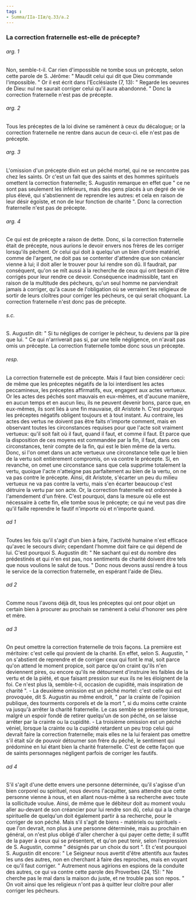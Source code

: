 ```yaml
---
tags : 
- Summa/IIa-IIæ/q.33/a.2
---
```


### La correction fraternelle est-elle de précepte?

###### arg. 1
Non, semble-t-il. Car rien d'impossible ne tombe sous un précepte, selon cette parole de S. Jérôme: " Maudit celui qui dit que Dieu commande l'impossible. " Or il est écrit dans l'Ecclésiaste (7, 13): " Regarde les oeuvres de Dieu: nul ne saurait corriger celui qu'il aura abandonné. " Donc la correction fraternelle n'est pas de précepte. 

###### arg. 2
Tous les préceptes de la loi divine se ramènent à ceux du décalogue; or la correction fraternelle ne rentre dans aucun de ceux-ci. elle n'est pas de précepte. 

###### arg. 3
L'omission d'un précepte divin est un péché mortel, qui ne se rencontre pas chez les saints. Or c'est un fait que des saints et des hommes spirituels omettent la correction fraternelle; S. Augustin remarque en effet que " ce ne sont pas seulement les inférieurs, mais des gens placés à un degré de vie plus élevé, qui s'abstiennent de reprendre les autres: et cela en raison de leur désir égoïste, et non de leur fonction de charité ". Donc la correction fraternelle n'est pas de précepte. 

###### arg. 4
Ce qui est de précepte a raison de dette. Donc, si la correction fraternelle était de précepte, nous aurions le devoir envers nos frères de les corriger lorsqu'ils pèchent. Or celui qui doit à quelqu'un un bien d'ordre matériel, comme de l'argent, ne doit pas se contenter d'attendre que son créancier vienne à lui; il doit aller le trouver pour lui rendre son dû. Il faudrait, par conséquent, qu'on se mît aussi à la recherche de ceux qui ont besoin d'être corrigés pour leur rendre ce devoir. Conséquence inadmissible, tant en raison de la multitude des pécheurs, qu'un seul homme ne parviendrait jamais à corriger, qu'à cause de l'obligation où se verraient les religieux de sortir de leurs cloîtres pour corriger les pécheurs, ce qui serait choquant. La correction fraternelle n'est donc pas de précepte. 

###### s.c.
S. Augustin dit: " Si tu négliges de corriger le pécheur, tu deviens par là pire que lui. " Ce qui n'arriverait pas si, par une telle négligence, on n'avait pas omis un précepte. La correction fraternelle tombe donc sous un précepte. 

###### resp.
La correction fraternelle est de précepte. Mais il faut bien considérer ceci: de même que les préceptes négatifs de la loi interdisent les actes peccamineux, les préceptes affirmatifs, eux, engagent aux actes vertueux. Or les actes des péchés sont mauvais en eux-mêmes, et d'aucune manière, en aucun temps et en aucun lieu, ils ne peuvent devenir bons, parce que, en eux-mêmes, ils sont liés à une fin mauvaise, dit Aristote h. C'est pourquoi les préceptes négatifs obligent toujours et à tout instant. Au contraire, les actes des vertus ne doivent pas être faits n'importe comment, mais en observant toutes les circonstances requises pour que l'acte soit vraiment vertueux: qu'il soit fait où il faut, quand il faut, et comme il faut. Et parce que la disposition de ces moyens est commandée par la fin, il faut, dans ces circonstances, tenir compte de la fin, qui est le bien même de la vertu. Donc, si l'on omet dans un acte vertueux une circonstance telle que le bien de la vertu soit entièrement compromis, on va contre le précepte. Si, en revanche, on omet une circonstance sans que cela supprime totalement la vertu, quoique l'acte n'atteigne pas parfaitement au bien de la vertu, on ne va pas contre le précepte. Ainsi, dit Aristote, s'écarter un peu du milieu vertueux ne va pas contre la vertu, mais s'en écarter beaucoup c'est détruire la vertu par son acte. Or, la correction fraternelle est ordonnée à l'amendement d'un frère. C'est pourquoi, dans la mesure où elle est nécessaire à cette fin, elle tombe sous le précepte; ce qui ne veut pas dire qu'il faille reprendre le fautif n'importe où et n'importe quand. 

###### ad 1
Toutes les fois qu'il s'agit d'un bien à faire, l'activité humaine n'est efficace qu'avec le secours divin; cependant l'homme doit faire ce qui dépend de lui. C'est pourquoi S. Augustin dit: " Ne sachant qui est du nombre des prédestinés et qui n'en est pas, nos sentiments de charité doivent être tels que nous voulions le salut de tous. " Donc nous devons aussi rendre à tous le service de la correction fraternelle, en espérant l'aide de Dieu. 

###### ad 2
Comme nous l'avons déjà dit, tous les préceptes qui ont pour objet un certain bien à procurer au prochain se ramènent à celui d'honorer ses père et mère. 

###### ad 3
On peut omettre la correction fraternelle de trois façons. La première est méritoire: c'est celle qui provient de la charité. En effet, selon S. Augustin, " on s'abstient de reprendre et de corriger ceux qui font le mal, soit parce qu'on attend le moment propice, soit parce qu'on craint qu'ils n'en deviennent pires, ou encore qu'ils ne détournent d'instruire les faibles de la vertu et de la piété, et que faisant pression sur eux ils ne les éloignent de la foi. Ce n'est plus là, semble-t-il, occasion de cupidité, mais inspiration de charité ". - La deuxième omission est un péché mortel: c'est celle qui est provoquée, dit S. Augustin au même endroit, " par la crainte de l'opinion publique, des tourments corporels et de la mort ", si du moins cette crainte va jusqu'à arrêter la charité fraternelle. Le cas semble se présenter lorsque, malgré un espoir fondé de retirer quelqu'un de son péché, on se laisse arrêter par la crainte ou la cupidité. - La troisième omission est un péché véniel, lorsque la crainte ou la cupidité retardent un peu trop celui qui devrait faire la correction fraternelle; mais elles ne la lui feraient pas omettre s'il était sûr de pouvoir détourner son frère du péché, le sentiment qui prédomine en lui étant bien la charité fraternelle. C'est de cette façon que de saints personnages négligent parfois de corriger les fautifs. 

###### ad 4
S'il s'agit d'une dette envers une personne déterminée, qu'il s'agisse d'un bien corporel ou spirituel, nous devons l'acquitter, sans attendre que cette personne vienne à nous, et en allant nous-même à sa recherche avec toute la sollicitude voulue. Ainsi, de même que le débiteur doit au moment voulu aller au-devant de son créancier pour lui rendre son dû, celui qui a la charge spirituelle de quelqu'un doit également partir à sa recherche, pour le corriger de son péché. Mais s'il s'agit de biens - matériels ou spirituels - que l'on devrait, non plus à une personne déterminée, mais au prochain en général, on n'est plus obligé d'aller chercher à qui payer cette dette; il suffit de la payer à ceux qui se présentent, et qu'on peut tenir, selon l'expression de S. Augustin, comme " désignés par un choix du sort ". Et c'est pourquoi S. Augustin dit encore: " Le Seigneur nous avertit d'être attentifs aux fautes les uns des autres, non en cherchant à faire des reproches, mais en voyant ce qu'il faut corriger. " Autrement nous agirions en espions de la conduite des autres, ce qui va contre cette parole des Proverbes (24, 15): " Ne cherche pas le mal dans la maison du juste, et ne trouble pas son repos. " On voit ainsi que les religieux n'ont pas à quitter leur cloître pour aller corriger les pécheurs. 

